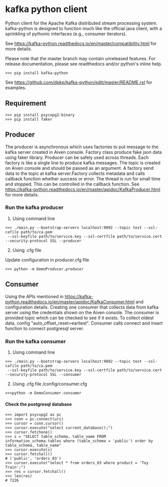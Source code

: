# kafka python client

Python client for the Apache Kafka distributed stream processing system.
kafka-python is designed to function much like the official java client, with a
sprinkling of pythonic interfaces (e.g., consumer iterators).

See <https://kafka-python.readthedocs.io/en/master/compatibility.html>
for more details.

Please note that the master branch may contain unreleased features. For release
documentation, please see readthedocs and/or python's inline help.

```
>>> pip install kafka-python
```

See <https://github.com/dpkp/kafka-python/edit/master/README.rst> for examples.

## Requirement

```
>>> pip install psycopg2-binary
>>> pip install faker
```

## Producer

The producer is asynchronous which uses factories to put message to the kafka server 
created in Aiven console. Factory class produce fake json data using faker library. 
Producer can be safely used across threads. Each factory is like a single line to 
produce kafka messages. The topic is created on Aiven console and should be passed as 
an argument. A factory send data to the topic at kafka server.Factory collects metadata 
and calls callback function whether success or error. The thread is run for small time and stopped.
This can be controlled in the callback function.
See <https://kafka-python.readthedocs.io/en/master/apidoc/KafkaProducer.html> 
for more details.


### Run the kafka producer

1. Using command line

```
>>> ./main.py --bootstrap-servers localhost:9092 --topic test --ssl-cafile path/to/ca.pem 
 --ssl-keyfile path/to/service.key --ssl-certfile path/to/service.cert --security-protocol SSL --producer
 ```

2. Using .cfg file

Update configuration in producer.cfg file
```
>>> python -m DemoProducer.producer
```

## Consumer

Using the APIs mentioned in  <https://kafka-python.readthedocs.io/en/master/apidoc/KafkaConsumer.html> 
and configuration details. Creating one consumer that collects data from kafka server using the credentials 
shown on the Aiven console. The consumer is provided topic which can be checked to see if it exists. 
To collect oldest data, config "auto_offset_reset=earliest". Consumer calls connect and insert function to connect
postgresql server. 

### Run the kafka consumer

1. Using command line

```
>>> ./main.py --bootstrap-servers localhost:9092 --topic test --ssl-cafile path/to/ca.pem 
 --ssl-keyfile path/to/service.key --ssl-certfile path/to/service.cert --security-protocol SSL --consumer
 ```
 
 2. Using .cfg file /config/consumer.cfg
 ```
 >>>python -m DemoConsumer.consumer
```

#### Check the postgresql database

```
>>> import psycopg2 as pc
>>> conn = pc.connect(uri)
>>> cursor = conn.cursor()
>>> cursor.execute("select current_database();")
>>> cursor.fetchone()
>>> s = "SELECT table_schema, table_name FROM information_schema.tables where (table_schema = 'public') order by table_schema, table_name"
>>> cursor.execute(s)
>>> cursor.fetchall()
# ('public', 'orders_03')
>>> cursor.execute("select * from orders_03 where product = 'Toy Train';")
>>> res = cursor.fetchall()
>>> len(res)
# 7226
```
